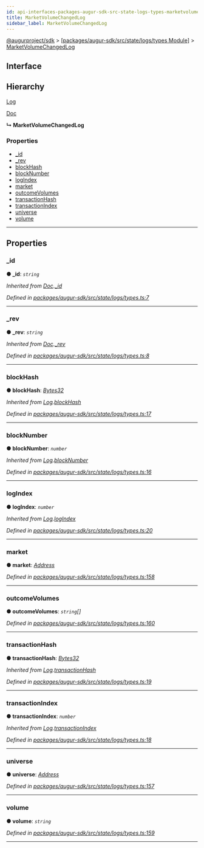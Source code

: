 ```yaml
---
id: api-interfaces-packages-augur-sdk-src-state-logs-types-marketvolumechangedlog
title: MarketVolumeChangedLog
sidebar_label: MarketVolumeChangedLog
---
```


[@augurproject/sdk](api-readme.md) > [[packages/augur-sdk/src/state/logs/types Module]](api-modules-packages-augur-sdk-src-state-logs-types-module.md) > [MarketVolumeChangedLog](api-interfaces-packages-augur-sdk-src-state-logs-types-marketvolumechangedlog.md)

## Interface

## Hierarchy

 [Log](api-interfaces-packages-augur-sdk-src-state-logs-types-log.md)

 [Doc](api-interfaces-packages-augur-sdk-src-state-logs-types-doc.md)

**↳ MarketVolumeChangedLog**

### Properties

* [_id](api-interfaces-packages-augur-sdk-src-state-logs-types-marketvolumechangedlog.md#_id)
* [_rev](api-interfaces-packages-augur-sdk-src-state-logs-types-marketvolumechangedlog.md#_rev)
* [blockHash](api-interfaces-packages-augur-sdk-src-state-logs-types-marketvolumechangedlog.md#blockhash)
* [blockNumber](api-interfaces-packages-augur-sdk-src-state-logs-types-marketvolumechangedlog.md#blocknumber)
* [logIndex](api-interfaces-packages-augur-sdk-src-state-logs-types-marketvolumechangedlog.md#logindex)
* [market](api-interfaces-packages-augur-sdk-src-state-logs-types-marketvolumechangedlog.md#market)
* [outcomeVolumes](api-interfaces-packages-augur-sdk-src-state-logs-types-marketvolumechangedlog.md#outcomevolumes)
* [transactionHash](api-interfaces-packages-augur-sdk-src-state-logs-types-marketvolumechangedlog.md#transactionhash)
* [transactionIndex](api-interfaces-packages-augur-sdk-src-state-logs-types-marketvolumechangedlog.md#transactionindex)
* [universe](api-interfaces-packages-augur-sdk-src-state-logs-types-marketvolumechangedlog.md#universe)
* [volume](api-interfaces-packages-augur-sdk-src-state-logs-types-marketvolumechangedlog.md#volume)

---

## Properties

<a id="_id"></a>

###  _id

**● _id**: *`string`*

*Inherited from [Doc](api-interfaces-packages-augur-sdk-src-state-logs-types-doc.md).[_id](api-interfaces-packages-augur-sdk-src-state-logs-types-doc.md#_id)*

*Defined in [packages/augur-sdk/src/state/logs/types.ts:7](https://github.com/AugurProject/augur/blob/a689f5d0f9/packages/augur-sdk/src/state/logs/types.ts#L7)*

___
<a id="_rev"></a>

###  _rev

**● _rev**: *`string`*

*Inherited from [Doc](api-interfaces-packages-augur-sdk-src-state-logs-types-doc.md).[_rev](api-interfaces-packages-augur-sdk-src-state-logs-types-doc.md#_rev)*

*Defined in [packages/augur-sdk/src/state/logs/types.ts:8](https://github.com/AugurProject/augur/blob/a689f5d0f9/packages/augur-sdk/src/state/logs/types.ts#L8)*

___
<a id="blockhash"></a>

###  blockHash

**● blockHash**: *[Bytes32](api-modules-packages-augur-sdk-src-state-logs-types-module.md#bytes32)*

*Inherited from [Log](api-interfaces-packages-augur-sdk-src-state-logs-types-log.md).[blockHash](api-interfaces-packages-augur-sdk-src-state-logs-types-log.md#blockhash)*

*Defined in [packages/augur-sdk/src/state/logs/types.ts:17](https://github.com/AugurProject/augur/blob/a689f5d0f9/packages/augur-sdk/src/state/logs/types.ts#L17)*

___
<a id="blocknumber"></a>

###  blockNumber

**● blockNumber**: *`number`*

*Inherited from [Log](api-interfaces-packages-augur-sdk-src-state-logs-types-log.md).[blockNumber](api-interfaces-packages-augur-sdk-src-state-logs-types-log.md#blocknumber)*

*Defined in [packages/augur-sdk/src/state/logs/types.ts:16](https://github.com/AugurProject/augur/blob/a689f5d0f9/packages/augur-sdk/src/state/logs/types.ts#L16)*

___
<a id="logindex"></a>

###  logIndex

**● logIndex**: *`number`*

*Inherited from [Log](api-interfaces-packages-augur-sdk-src-state-logs-types-log.md).[logIndex](api-interfaces-packages-augur-sdk-src-state-logs-types-log.md#logindex)*

*Defined in [packages/augur-sdk/src/state/logs/types.ts:20](https://github.com/AugurProject/augur/blob/a689f5d0f9/packages/augur-sdk/src/state/logs/types.ts#L20)*

___
<a id="market"></a>

###  market

**● market**: *[Address](api-modules-packages-augur-sdk-src-state-logs-types-module.md#address)*

*Defined in [packages/augur-sdk/src/state/logs/types.ts:158](https://github.com/AugurProject/augur/blob/a689f5d0f9/packages/augur-sdk/src/state/logs/types.ts#L158)*

___
<a id="outcomevolumes"></a>

###  outcomeVolumes

**● outcomeVolumes**: *`string`[]*

*Defined in [packages/augur-sdk/src/state/logs/types.ts:160](https://github.com/AugurProject/augur/blob/a689f5d0f9/packages/augur-sdk/src/state/logs/types.ts#L160)*

___
<a id="transactionhash"></a>

###  transactionHash

**● transactionHash**: *[Bytes32](api-modules-packages-augur-sdk-src-state-logs-types-module.md#bytes32)*

*Inherited from [Log](api-interfaces-packages-augur-sdk-src-state-logs-types-log.md).[transactionHash](api-interfaces-packages-augur-sdk-src-state-logs-types-log.md#transactionhash)*

*Defined in [packages/augur-sdk/src/state/logs/types.ts:19](https://github.com/AugurProject/augur/blob/a689f5d0f9/packages/augur-sdk/src/state/logs/types.ts#L19)*

___
<a id="transactionindex"></a>

###  transactionIndex

**● transactionIndex**: *`number`*

*Inherited from [Log](api-interfaces-packages-augur-sdk-src-state-logs-types-log.md).[transactionIndex](api-interfaces-packages-augur-sdk-src-state-logs-types-log.md#transactionindex)*

*Defined in [packages/augur-sdk/src/state/logs/types.ts:18](https://github.com/AugurProject/augur/blob/a689f5d0f9/packages/augur-sdk/src/state/logs/types.ts#L18)*

___
<a id="universe"></a>

###  universe

**● universe**: *[Address](api-modules-packages-augur-sdk-src-state-logs-types-module.md#address)*

*Defined in [packages/augur-sdk/src/state/logs/types.ts:157](https://github.com/AugurProject/augur/blob/a689f5d0f9/packages/augur-sdk/src/state/logs/types.ts#L157)*

___
<a id="volume"></a>

###  volume

**● volume**: *`string`*

*Defined in [packages/augur-sdk/src/state/logs/types.ts:159](https://github.com/AugurProject/augur/blob/a689f5d0f9/packages/augur-sdk/src/state/logs/types.ts#L159)*

___

